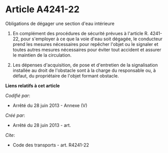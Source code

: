 # Article A4241-22 

Obligations de dégager une section d'eau intérieure 

1. En complément des procédures de sécurité prévues à l'article R. 4241-22, pour s'employer à ce que la voie d'eau soit
dégagée, le conducteur prend les mesures nécessaires pour repêcher l'objet ou le signaler et toutes autres mesures
nécessaires pour éviter tout accident et assurer le maintien de la circulation. 

2. Les dépenses d'acquisition, de pose et d'entretien de la signalisation installée au droit de l'obstacle sont à la charge
du responsable ou, à défaut, du propriétaire de l'objet formant obstacle.

**Liens relatifs à cet article**

_Codifié par_:

  - Arrêté du 28 juin 2013 -  Annexe (V)

_Créé par_:

  - Arrêté du 28 juin 2013 - art.

_Cite_:

  - Code des transports - art. R4241-22
